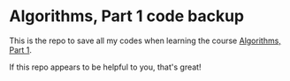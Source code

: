 ﻿# Algorithms, Part 1 code backup
This is the repo to save all my codes when learning the course [Algorithms, Part 1](https://www.coursera.org/learn/algorithms-part1).

If this repo appears to be helpful to you, that's great!
